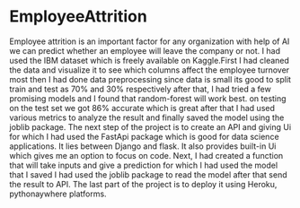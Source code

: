 # EmployeeAttrition
Employee attrition is an important factor for any organization with help of AI we can predict whether an employee will leave the company or not. I had used the IBM dataset which is freely available on Kaggle.First I had cleaned the data and visualize it to see which columns affect the employee turnover most then I had done data preprocessing since data is small its good to split train and test as 70% and 30% respectively after that, I had tried a few promising models and I found that random-forest will work best. on testing on the test set we got 86% accurate which is great after that I had used various metrics to analyze the result and finally saved the model using the joblib package.
The next step of the project is to create an API and giving Ui for which I had used the FastApi package which is good for data science applications. It lies between Django and flask. It also provides built-in Ui which gives me an option to focus on code. Next, I had created a function that will take inputs and give a prediction for which I had used the model that I saved I had used the joblib package to read the model after that send the result to API. The last part of the project is to deploy it using Heroku, pythonaywhere platforms.

